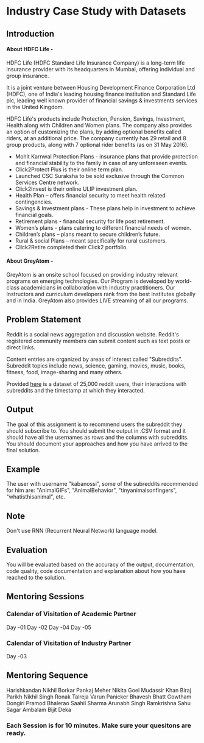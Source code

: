# Industry Case Study with Datasets

## Introduction

#### About HDFC Life - 

HDFC Life (HDFC Standard Life Insurance Company) is a long-term life insurance provider with its headquarters in Mumbai, offering individual and group insurance.

It is a joint venture between Housing Development Finance Corporation Ltd (HDFC), one of India's leading housing finance institution and Standard Life plc, leading well known provider of financial savings & investments services in the United Kingdom. 

HDFC Life's products include Protection, Pension, Savings, Investment, Health along with Children and Women plans. The company also provides an option of customizing the plans, by adding optional benefits called riders, at an additional price. The company currently has 29 retail and 8 group products, along with 7 optional rider benefits (as on 31 May 2016).

* Mohit Karnwal Protection Plans - insurance plans that provide protection and financial stability to the family in case of any unforeseen events.
* Click2Protect Plus is their online term plan.
* Launched CSC Suraksha to be sold exclusive through the Common Services Centre network.
* Click2Invest is their online ULIP investment plan.
* Health Plan – offers financial security to meet health related contingencies.
* Savings & Investment plans - These plans help in investment to achieve financial goals.
* Retirement plans - financial security for life post retirement.
* Women’s plans - plans catering to different financial needs of women.
* Children’s plans – plans meant to secure children’s future.
* Rural & social Plans – meant specifically for rural customers.
* Click2Retire completed their Click2 portfolio.

#### About GreyAtom - 

GreyAtom is an onsite school focused on providing industry relevant programs on emerging technologies. Our Program is developed by world-class academicians in collaboration with industry practitioners. Our Instructors and curriculum developers rank from the best institutes globally and in India. GreyAtom also provides LIVE streaming of all our programs.

## Problem Statement

Reddit is a social news aggregation and discussion website. Reddit's registered community members can submit content such as text posts or direct links.

Content entries are organized by areas of interest called "Subreddits". Subreddit topics include news, science, gaming, movies, music, books, fitness, food, image-sharing and many others.

Provided [here](https://s3.ap-south-1.amazonaws.com/greyatom-files/25000-users.zip) is a dataset of 25,000 reddit users, their interactions with subreddits and the timestamp at which they interacted.

## Output

The goal of this assignment is to recommend users the subreddit they should subscribe to. You should submit the output in .CSV format and it should have all the usernames as rows and the columns with subreddits. You should document your approaches and how you have arrived to the final solution.

## Example

The user with username "kabanossi", some of the subreddits recommended for him are: "AnimalGIFs", "AnimalBehavior", "tinyanimalsonfingers", "whatisthisanimal", etc.

## Note

Don't use RNN (Recurrent Neural Network) language model.

## Evaluation

You will be evaluated based on the accuracy of the output, documentation, code quality, code documentation and explanation about how you have reached to the solution.

## Mentoring Sessions
### Calendar of Visitation of Academic Partner
Day -01
Day -02
Day -04
Day -05
### Calendar of Visitation of Industry Partner
Day -03

## Mentoring Sequence
Harishkandan
Nikhil Borkar
Pankaj Meher
Nikita Goel
Mudassir Khan
Biraj Parikh
Nikhil Singh
Ronak Talreja
Varun Panicker
Bhavesh Bhatt
Gowtham Dongiri
Pramod Bhalerao
Saahil Sharma
Arunabh Singh
Ramkrishna Sahu
Sagar Ambalam
Bijit Deka
### Each Session is for 10 minutes. Make sure your quesitons are ready. 
